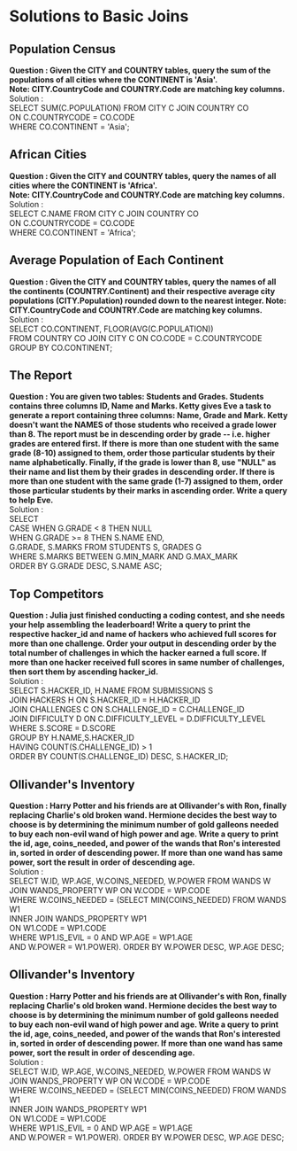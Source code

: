 # Solutions to Basic Joins
  
## Population Census  
**Question : Given the CITY and COUNTRY tables, query the sum of the populations of all cities where the CONTINENT is 'Asia'.  
Note: CITY.CountryCode and COUNTRY.Code are matching key columns.**   
Solution :   
SELECT SUM(C.POPULATION) FROM CITY C JOIN COUNTRY CO   
ON C.COUNTRYCODE = CO.CODE   
WHERE CO.CONTINENT = 'Asia';  

## African Cities  
**Question : Given the CITY and COUNTRY tables, query the names of all cities where the CONTINENT is 'Africa'.  
Note: CITY.CountryCode and COUNTRY.Code are matching key columns.**   
Solution :   
SELECT C.NAME FROM CITY C JOIN COUNTRY CO   
ON C.COUNTRYCODE = CO.CODE   
WHERE CO.CONTINENT = 'Africa';  

## Average Population of Each Continent 
**Question : Given the CITY and COUNTRY tables, query the names of all the continents (COUNTRY.Continent) and their respective average city populations (CITY.Population) rounded down to the nearest integer.
Note: CITY.CountryCode and COUNTRY.Code are matching key columns.**   
Solution :   
SELECT CO.CONTINENT, FLOOR(AVG(C.POPULATION))  
FROM COUNTRY CO JOIN CITY C ON CO.CODE = C.COUNTRYCODE  
GROUP BY CO.CONTINENT;  

## The Report 
**Question : You are given two tables: Students and Grades. Students contains three columns ID, Name and Marks. Ketty gives Eve a task to generate a report containing three columns: Name, Grade and Mark. Ketty doesn't want the NAMES of those students who received a grade lower than 8. The report must be in descending order by grade -- i.e. higher grades are entered first. If there is more than one student with the same grade (8-10) assigned to them, order those particular students by their name alphabetically. Finally, if the grade is lower than 8, use "NULL" as their name and list them by their grades in descending order. If there is more than one student with the same grade (1-7) assigned to them, order those particular students by their marks in ascending order.
Write a query to help Eve.**   
Solution :   
SELECT   
CASE WHEN G.GRADE < 8 THEN NULL   
WHEN G.GRADE >= 8 THEN S.NAME END,  
G.GRADE, S.MARKS FROM STUDENTS S, GRADES G  
WHERE S.MARKS BETWEEN G.MIN_MARK AND G.MAX_MARK  
ORDER BY G.GRADE DESC, S.NAME ASC;  

## Top Competitors
**Question : Julia just finished conducting a coding contest, and she needs your help assembling the leaderboard! Write a query to print the respective hacker_id and name of hackers who achieved full scores for more than one challenge. Order your output in descending order by the total number of challenges in which the hacker earned a full score. If more than one hacker received full scores in same number of challenges, then sort them by ascending hacker_id.**   
Solution :   
SELECT S.HACKER_ID, H.NAME FROM SUBMISSIONS S  
JOIN HACKERS H ON S.HACKER_ID = H.HACKER_ID  
JOIN CHALLENGES C ON S.CHALLENGE_ID = C.CHALLENGE_ID  
JOIN DIFFICULTY D ON C.DIFFICULTY_LEVEL = D.DIFFICULTY_LEVEL  
WHERE S.SCORE = D.SCORE  
GROUP BY H.NAME,S.HACKER_ID  
HAVING COUNT(S.CHALLENGE_ID) > 1  
ORDER BY COUNT(S.CHALLENGE_ID) DESC, S.HACKER_ID;  

## Ollivander's Inventory
**Question : Harry Potter and his friends are at Ollivander's with Ron, finally replacing Charlie's old broken wand.
Hermione decides the best way to choose is by determining the minimum number of gold galleons needed to buy each non-evil wand of high power and age. Write a query to print the id, age, coins_needed, and power of the wands that Ron's interested in, sorted in order of descending power. If more than one wand has same power, sort the result in order of descending age.**   
Solution :   
SELECT W.ID, WP.AGE, W.COINS_NEEDED, W.POWER FROM WANDS W  
JOIN WANDS_PROPERTY WP ON W.CODE = WP.CODE  
WHERE W.COINS_NEEDED = (SELECT MIN(COINS_NEEDED) FROM WANDS W1  
                       INNER JOIN WANDS_PROPERTY WP1  
                       ON W1.CODE = WP1.CODE  
                       WHERE WP1.IS_EVIL = 0 AND WP.AGE = WP1.AGE  
                       AND W.POWER = W1.POWER). 
                       ORDER BY W.POWER DESC, WP.AGE DESC;  
                       
## Ollivander's Inventory
**Question : Harry Potter and his friends are at Ollivander's with Ron, finally replacing Charlie's old broken wand.
Hermione decides the best way to choose is by determining the minimum number of gold galleons needed to buy each non-evil wand of high power and age. Write a query to print the id, age, coins_needed, and power of the wands that Ron's interested in, sorted in order of descending power. If more than one wand has same power, sort the result in order of descending age.**   
Solution :   
SELECT W.ID, WP.AGE, W.COINS_NEEDED, W.POWER FROM WANDS W  
JOIN WANDS_PROPERTY WP ON W.CODE = WP.CODE  
WHERE W.COINS_NEEDED = (SELECT MIN(COINS_NEEDED) FROM WANDS W1  
                       INNER JOIN WANDS_PROPERTY WP1  
                       ON W1.CODE = WP1.CODE  
                       WHERE WP1.IS_EVIL = 0 AND WP.AGE = WP1.AGE  
                       AND W.POWER = W1.POWER). 
                       ORDER BY W.POWER DESC, WP.AGE DESC;  
